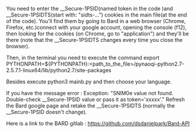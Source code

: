 
You need to enter the __Secure-1PSID(named token in the code )and __Secure-1PSIDTS(start with: "sidts-...") cookies in the main file(at the end of the code). You'll find them by going to Bard in a web browser (Chrome, Firefox, etc.)connect with your google account, opening the console (f12), then looking for the cookies (on Chrome, go to "application") and they'll be there (note that the __Secure-1PSIDTS changes every time you close the browser).

Then, in the terminal you need to execute the command export PYTHONPATH=${PYTHONPATH}:<path_to_the_file>/pynaoqi-python2.7-2.5.7.1-linux64/lib/python2.7/site-packages

Besides execute python3 mainb.py and then choose your language.

If you have the message error : Exception: "SNlM0e value not found. Double-check __Secure-1PSID value or pass it as token='xxxxx'."
Refresh the Bard google page and retake the __Secure-1PSIDTS (normally the __Secure-1PSID doesn't change).



Here is a link to the BARD gitlab : https://github.com/dsdanielpark/Bard-API